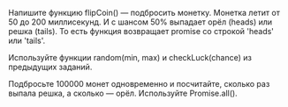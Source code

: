 Напишите функцию flipCoin() — подбросить монетку. Монетка летит от 50 до 200 миллисекунд. И с шансом 50% выпадает орёл (heads) или решка (tails). То есть функция возвращает promise со строкой 'heads' или 'tails'.

Используйте функции random(min, max) и checkLuck(chance) из предыдущих заданий.

Подбросьте 100000 монет одновременно и посчитайте, сколько раз выпала решка, а сколько — орёл. Используйте Promise.all().

